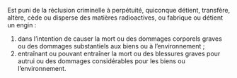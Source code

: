 Est puni de la réclusion criminelle à perpétuité, quiconque détient, transfère, altère, cède ou disperse des matières radioactives, ou fabrique ou détient un engin :
1. dans l’intention de causer la mort ou des dommages corporels graves ou des dommages substantiels aux biens ou à l’environnement ;
2. entraînant ou pouvant entraîner la mort ou des blessures graves pour autrui ou des dommages considérables pour les biens ou l’environnement.